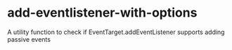 # add-eventlistener-with-options
A utility function to check if EventTarget.addEventListener supports adding passive events
